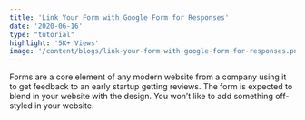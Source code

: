 ```yaml
---
title: 'Link Your Form with Google Form for Responses'
date: '2020-06-16'
type: "tutorial"
highlight: '5K+ Views'
image: '/content/blogs/link-your-form-with-google-form-for-responses.png'
---
```


Forms are a core element of any modern website from a company using it to get feedback to an early startup getting reviews. The form is expected to blend in your website with the design. You won’t like to add something off-styled in your website.
